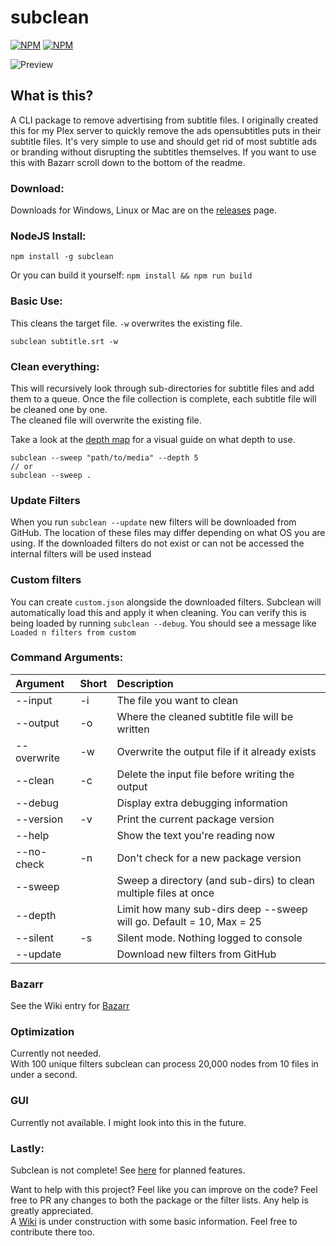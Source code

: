 # subclean

[![NPM](https://img.shields.io/npm/v/subclean)](https://www.npmjs.com/package/subclean) [![NPM](https://img.shields.io/npm/dt/subclean)](https://www.npmjs.com/package/subclean)

![Preview](https://i.imgur.com/iM9UWzw.png)

## What is this?

A CLI package to remove advertising from subtitle files. I originally created this for my Plex server to quickly remove the ads opensubtitles puts in their subtitle files.
It's very simple to use and should get rid of most subtitle ads or branding without disrupting the subtitles themselves. If you want to use this with Bazarr scroll down to the bottom of the readme.

### Download:

Downloads for Windows, Linux or Mac are on the [releases](https://github.com/DrKain/subclean/releases) page.

### NodeJS Install:

```
npm install -g subclean
```

Or you can build it yourself: `npm install && npm run build`

### Basic Use:

This cleans the target file. `-w` overwrites the existing file.

```
subclean subtitle.srt -w
```

### Clean everything:

This will recursively look through sub-directories for subtitle files and add them to a queue.
Once the file collection is complete, each subtitle file will be cleaned one by one.  
The cleaned file will overwrite the existing file.

Take a look at the [depth map](https://github.com/DrKain/subclean/wiki/Bulk-Cleaning#depth-map) for a visual guide on what depth to use.

```
subclean --sweep "path/to/media" --depth 5
// or
subclean --sweep .
```

### Update Filters

When you run `subclean --update` new filters will be downloaded from GitHub.
The location of these files may differ depending on what OS you are using.
If the downloaded filters do not exist or can not be accessed the internal filters will be used instead

### Custom filters

You can create `custom.json` alongside the downloaded filters. Subclean will automatically load this and apply it when cleaning. You can verify this is being loaded by running `subclean --debug`. You should see a message like `Loaded n filters from custom`

### Command Arguments:

| Argument    | Short | Description                                                          |
| :---------- | :---- | :------------------------------------------------------------------- |
| --input     | -i    | The file you want to clean                                           |
| --output    | -o    | Where the cleaned subtitle file will be written                      |
| --overwrite | -w    | Overwrite the output file if it already exists                       |
| --clean     | -c    | Delete the input file before writing the output                      |
| --debug     |       | Display extra debugging information                                  |
| --version   | -v    | Print the current package version                                    |
| --help      |       | Show the text you're reading now                                     |
| --no-check  | -n    | Don't check for a new package version                                |
| --sweep     |       | Sweep a directory (and sub-dirs) to clean multiple files at once     |
| --depth     |       | Limit how many sub-dirs deep --sweep will go. Default = 10, Max = 25 |
| --silent    | -s    | Silent mode. Nothing logged to console                               |
| --update    |       | Download new filters from GitHub                                     |

### Bazarr

See the Wiki entry for [Bazarr](https://github.com/DrKain/subclean/wiki/Bazarr)

### Optimization

Currently not needed.  
With 100 unique filters subclean can process 20,000 nodes from 10 files in under a second.

### GUI

Currently not available. I might look into this in the future.

### Lastly:

Subclean is not complete! See [here](https://github.com/DrKain/subclean/issues?q=is%3Aopen+is%3Aissue+label%3Aenhancement) for planned features.

Want to help with this project? Feel like you can improve on the code? Feel free to PR any changes to both the package or the filter lists. Any help is greatly appreciated.  
A [Wiki](https://github.com/DrKain/subclean/wiki) is under construction with some basic information. Feel free to contribute there too.
